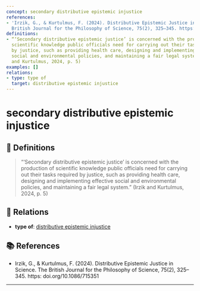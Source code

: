 ```yaml
---
concept: secondary distributive epistemic injustice
references:
- 'Irzik, G., & Kurtulmus, F. (2024). Distributive Epistemic Justice in Science. The
  British Journal for the Philosophy of Science, 75(2), 325–345. https: doi.org/10.1086/715351'
definitions:
- “‘Secondary distributive epistemic justice’ is concerned with the production of
  scientific knowledge public officials need for carrying out their tasks required
  by justice, such as providing health care, designing and implementing effective
  social and environmental policies, and maintaining a fair legal system.” (Irzik
  and Kurtulmus, 2024, p. 5)
examples: []
relations:
- type: type of
  target: distributive epistemic injustice
---
```


# secondary distributive epistemic injustice

## 📖 Definitions

> “‘Secondary distributive epistemic justice’ is concerned with the production of scientific knowledge public officials need for carrying out their tasks required by justice, such as providing health care, designing and implementing effective social and environmental policies, and maintaining a fair legal system.” (Irzik and Kurtulmus, 2024, p. 5)

## 🔗 Relations

- **type of**: [distributive epistemic injustice](./distributive-epistemic-injustice.md)

## 📚 References

- Irzik, G., & Kurtulmus, F. (2024). Distributive Epistemic Justice in Science. The British Journal for the Philosophy of Science, 75(2), 325–345. https: doi.org/10.1086/715351

---

<script src="https://giscus.app/client.js"
                data-repo="natesheehan/conceptcartography"
                data-repo-id="R_kgDOPB5QiQ"
                data-category="General"
                data-category-id="DIC_kwDOPB5Qic4CsAxd"
                data-mapping="pathname"
                data-strict="0"
                data-reactions-enabled="1"
                data-emit-metadata="0"
                data-input-position="bottom"
                data-theme="catppuccin_mocha"
                data-lang="en"
                crossorigin="anonymous"
                async>
        </script>
        